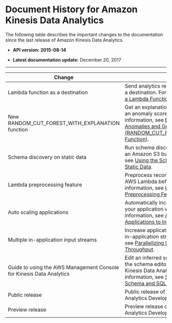 # Document History for Amazon Kinesis Data Analytics<a name="doc-history"></a>

The following table describes the important changes to the documentation since the last release of Amazon Kinesis Data Analytics\.

+ **API version: 2015\-08\-14** 

+ **Latest documentation update:** December 20, 2017


****  

| Change | Description | Date | 
| --- | --- | --- | 
| Lambda function as a destination | Send analytics results to a Lambda function as a destination\. For more information, see [Using a Lambda Function as Output](how-it-works-output-lambda.md)\. | December 20, 2017 | 
| New RANDOM\_CUT\_FOREST\_WITH\_EXPLANATION function | Get an explanation of what fields contribute to an anomaly score in a data stream\. For more information, see [Example: Detecting Data Anomalies and Getting an Explanation \(RANDOM\_CUT\_FOREST\_WITH\_EXPLANATION Function\)](app-anomaly-detection-with-explanation.md)\. | November 2, 2017 | 
| Schema discovery on static data | Run schema discovery on static data stored in an Amazon S3 bucket\. For more information, see [Using the Schema Discovery Feature on Static Data](sch-dis-ref.md)\. | October 6, 2017 | 
| Lambda preprocessing feature | Preprocess records in an input stream with AWS Lambda before analysis\. For more information, see [Using the Lambda Preprocessing Feature](lambda-preprocessing.md)\. | October 6, 2017 | 
| Auto scaling applications | Automatically increase the data throughput of your application with auto scaling\. For more information, see [Automatically Scaling Applications to Increase Throughput](how-it-works-autoscaling.md)\. | September 13, 2017 | 
| Multiple in\-application input streams | Increase application throughput with multiple in\-application streams\. For more information, see [Parallelizing Input Streams for Increased Throughput](input-parallelism.md)\. | June 29, 2017 | 
| Guide to using the AWS Management Console for Kinesis Data Analytics | Edit an inferred schema and SQL code using the schema editor and SQL editor in the Kinesis Data Analytics console\. For more information, see [Step 4 \(Optional\) Edit the Schema and SQL Code Using the Console](console-feature-summary.md)\. | April 7, 2017 | 
| Public release | Public release of the Amazon Kinesis Data Analytics Developer Guide\. | August 11, 2016 | 
| Preview release | Preview release of the Amazon Kinesis Data Analytics Developer Guide\. | January 29, 2016 | 